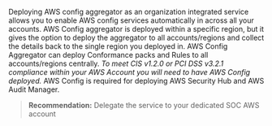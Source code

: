 Deploying AWS config aggregator as an organization integrated service allows you to enable AWS config services automatically in across all your accounts. AWS Config aggregator is deployed within a specific region, but it gives the option to deploy the aggregator to all accounts/regions and collect the details back to the single region you deployed in. AWS Config Aggregator can deploy Conformance packs and Rules to all accounts/regions centrally. _To meet CIS v1.2.0 or PCI DSS v3.2.1 compliance within your AWS Account you will need to have AWS Config deployed._ AWS Config is required for deploying AWS Security Hub and AWS Audit Manager.

> **Recommendation:** Delegate the service to your dedicated SOC AWS account
